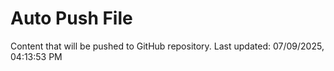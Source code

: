# Auto Push File

Content that will be pushed to GitHub repository.
Last updated: 07/09/2025, 04:13:53 PM